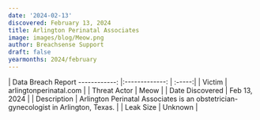 ```yaml
---
date: '2024-02-13'
discovered: February 13, 2024
title: Arlington Perinatal Associates
image: images/blog/Meow.png
author: Breachsense Support
draft: false
yearmonths: 2024/february
---
```



| Data Breach Report
------------:     |:-------------:    | :-----:|
| Victim      | arlingtonperinatal.com      | 
| Threat Actor      | Meow      | 
| Date Discovered      | Feb 13, 2024      | 
| Description      | Arlington Perinatal Associates is an obstetrician-gynecologist in Arlington, Texas.      | 
| Leak Size      | Unknown      | 

